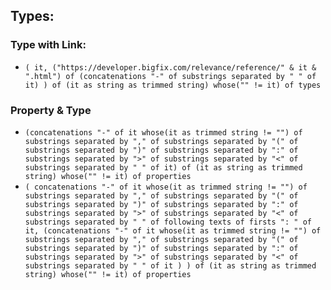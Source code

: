 

## Types:

### Type with Link:

- `( it, ("https://developer.bigfix.com/relevance/reference/" & it & ".html") of (concatenations "-" of substrings separated by " " of it) ) of (it as string as trimmed string) whose("" != it) of types`

### Property & Type

- `(concatenations "-" of it whose(it as trimmed string != "") of substrings separated by "," of substrings separated by "(" of substrings separated by ")" of substrings separated by ":" of substrings separated by ">" of substrings separated by "<" of substrings separated by " " of it) of (it as string as trimmed string) whose("" != it) of properties`
- `( concatenations "-" of it whose(it as trimmed string != "") of substrings separated by "," of substrings separated by "(" of substrings separated by ")" of substrings separated by ":" of substrings separated by ">" of substrings separated by "<" of substrings separated by " " of following texts of firsts ": " of it, (concatenations "-" of it whose(it as trimmed string != "") of substrings separated by "," of substrings separated by "(" of substrings separated by ")" of substrings separated by ":" of substrings separated by ">" of substrings separated by "<" of substrings separated by " " of it ) ) of (it as string as trimmed string) whose("" != it) of properties`
